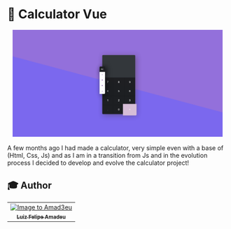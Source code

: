 # 🌠 Calculator Vue

<p align="center"> 
    <img src="icons\Calculator.PNG" width="480">
</p>

A few months ago
I had made a calculator, very simple even with a base of (Html, Css, Js) and as I am in a transition from Js and in the evolution process I decided to develop and evolve the calculator project!

## :mortar_board: Author

<table align="center">
    <tr>
        <td align="center">
            <a href="https://github.com/Amad3eu">
                <img src="https://avatars.githubusercontent.com/u/85834483?v=4" width="150px;" alt="Image to Amad3eu" />
                <br />
                <sub><b>Luiz Felipe Amadeu</b></sub>
          </a>

